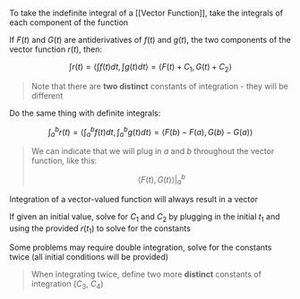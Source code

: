 To take the indefinite integral of a [[Vector Function]], take the integrals of each component of the function

If $F(t)$ and $G(t)$ are antiderivatives of $f(t)$ and $g(t)$, the two components of the vector function $r(t)$, then:

$$
\int{r(t)} = \Big\langle \int{f(t)dt}, \int{g(t)dt} \Big\rangle = \langle F(t) + C_1, G(t) + C_2 \rangle
$$

> Note that there are **two distinct** constants of integration - they will be different

Do the same thing with definite integrals:

$$
\int_a^b{r(t)} = \Big\langle \int_a^b{f(t)dt}, \int_a^b{g(t)dt} \Big\rangle = \langle F(b) - F(a), G(b) - G(a)\rangle
$$

> We can indicate that we will plug in $a$ and $b$ throughout the vector function, like this:
> 
> $$
> \langle F(t), G(t)\rangle\Bigg|_a^b
> $$

Integration of a vector-valued function will always result in a vector

If given an initial value, solve for $C_1$ and $C_2$ by plugging in the initial $t_1$ and using the provided $r(t_1)$ to solve for the constants

Some problems may require double integration, solve for the constants twice (all initial conditions will be provided)

> When integrating twice, define two more **distinct** constants of integration ($C_3$, $C_4$)
